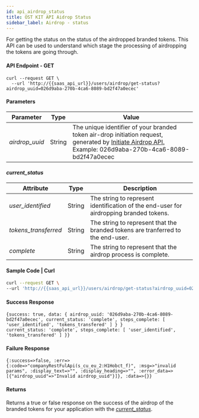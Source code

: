 ```yaml
---
id: api_airdrop_status
title: OST KIT API Aidrop Status
sidebar_label: Airdrop - status
---
```


For getting the status on the status of the airdropped branded tokens. This API can be used to understand which stage the processing of airdropping the tokens are going through.  

#### API Endpoint - GET
```url
curl --request GET \
  --url 'http://{{saas_api_url}}/users/airdrop/get-status?airdrop_uuid=026d9aba-270b-4ca6-8089-bd2f47a0ecec'
```

#### Parameters 
| Parameter | Type    | Value                                    |
|-----------|---------|------------------------------------------|
| _airdrop_uuid_  | String | The unique identifier of your branded token air-drop initiation request, generated by [Initiate Airdrop API.](https://dev.stagingost.com/ostkit-restful-api/docs/user.html#5-get-airdrop-status-api) Example: 026d9aba-270b-4ca6-8089-bd2f47a0ecec| 

#### _current_status_ 
| Attribute | Type    | Description                                   |
|-----------|---------|------------------------------------------|
| _user_identified_   | String | The string to represent identification of the end-user for airdropping branded tokens.
| _tokens_transferred_   | String | The string to represent that the branded tokens are tranferred to the end-user.
| _complete_   | String | The string to represent that the airdrop process is complete.|

#### Sample Code | Curl 
```bash
curl --request GET \
--url 'http://{{saas_api_url}}/users/airdrop/get-status?airdrop_uuid=026d9aba-270b-4ca6-8089-bd2f47a0ecec%0A%0A%0A'
```

#### Success Response
```
{success: true, data: { airdrop_uuid: '026d9aba-270b-4ca6-8089-bd2f47a0ecec', current_status: 'complete', steps_complete: [ 'user_identified', 'tokens_transfered' ] } }
current_status: 'complete', steps_complete: [ 'user_identified', 'tokens_transfered' ] }}
```

#### Failure Response
```
{:success=>false, :err=>{:code=>"companyRestFulApi(s_cu_eu_2:H1Hobct_f)", :msg=>"invalid params", :display_text=>"", :display_heading=>"", :error_data=>[{"airdrop_uuid"=>"Invalid airdrop_uuid"}]}, :data=>{}}
```


#### Returns
Returns a true or false response on the success of the airdrop of the branded tokens for your application with the [_current_status_](https://dev.stagingost.com/ostkit-restful-api/docs/user.html#current-status-sub-attributes). 
